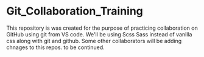 # Git_Collaboration_Training
This repository is was created for the purpose of practicing collaboration on GitHub using git from VS code.
We'll be using Scss Sass instead of vanilla css along with git and github. Some other collaborators will be adding chnages to this repos.
to be continued.
